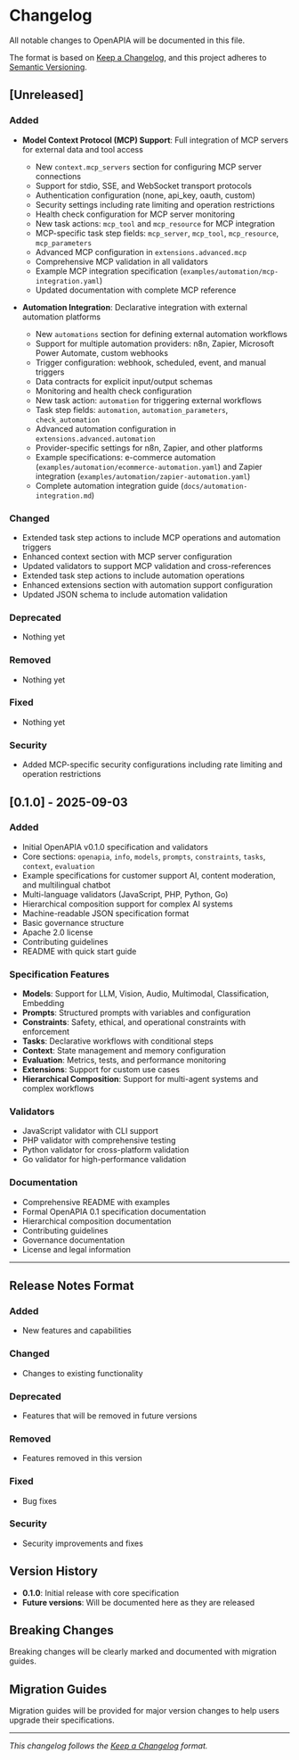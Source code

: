 # Changelog

All notable changes to OpenAPIA will be documented in this file.

The format is based on [Keep a Changelog](https://keepachangelog.com/en/1.0.0/),
and this project adheres to [Semantic Versioning](https://semver.org/spec/v2.0.0.html).

## [Unreleased]

### Added
- **Model Context Protocol (MCP) Support**: Full integration of MCP servers for external data and tool access
  - New `context.mcp_servers` section for configuring MCP server connections
  - Support for stdio, SSE, and WebSocket transport protocols
  - Authentication configuration (none, api_key, oauth, custom)
  - Security settings including rate limiting and operation restrictions
  - Health check configuration for MCP server monitoring
  - New task actions: `mcp_tool` and `mcp_resource` for MCP integration
  - MCP-specific task step fields: `mcp_server`, `mcp_tool`, `mcp_resource`, `mcp_parameters`
  - Advanced MCP configuration in `extensions.advanced.mcp`
  - Comprehensive MCP validation in all validators
  - Example MCP integration specification (`examples/automation/mcp-integration.yaml`)
  - Updated documentation with complete MCP reference

- **Automation Integration**: Declarative integration with external automation platforms
  - New `automations` section for defining external automation workflows
  - Support for multiple automation providers: n8n, Zapier, Microsoft Power Automate, custom webhooks
  - Trigger configuration: webhook, scheduled, event, and manual triggers
  - Data contracts for explicit input/output schemas
  - Monitoring and health check configuration
  - New task action: `automation` for triggering external workflows
  - Task step fields: `automation`, `automation_parameters`, `check_automation`
  - Advanced automation configuration in `extensions.advanced.automation`
  - Provider-specific settings for n8n, Zapier, and other platforms
  - Example specifications: e-commerce automation (`examples/automation/ecommerce-automation.yaml`) and Zapier integration (`examples/automation/zapier-automation.yaml`)
  - Complete automation integration guide (`docs/automation-integration.md`)

### Changed
- Extended task step actions to include MCP operations and automation triggers
- Enhanced context section with MCP server configuration
- Updated validators to support MCP validation and cross-references
- Extended task step actions to include automation operations
- Enhanced extensions section with automation support configuration
- Updated JSON schema to include automation validation

### Deprecated
- Nothing yet

### Removed
- Nothing yet

### Fixed
- Nothing yet

### Security
- Added MCP-specific security configurations including rate limiting and operation restrictions

## [0.1.0] - 2025-09-03

### Added
- Initial OpenAPIA v0.1.0 specification and validators
- Core sections: `openapia`, `info`, `models`, `prompts`, `constraints`, `tasks`, `context`, `evaluation`
- Example specifications for customer support AI, content moderation, and multilingual chatbot
- Multi-language validators (JavaScript, PHP, Python, Go)
- Hierarchical composition support for complex AI systems
- Machine-readable JSON specification format
- Basic governance structure
- Apache 2.0 license
- Contributing guidelines
- README with quick start guide

### Specification Features
- **Models**: Support for LLM, Vision, Audio, Multimodal, Classification, Embedding
- **Prompts**: Structured prompts with variables and configuration
- **Constraints**: Safety, ethical, and operational constraints with enforcement
- **Tasks**: Declarative workflows with conditional steps
- **Context**: State management and memory configuration
- **Evaluation**: Metrics, tests, and performance monitoring
- **Extensions**: Support for custom use cases
- **Hierarchical Composition**: Support for multi-agent systems and complex workflows

### Validators
- JavaScript validator with CLI support
- PHP validator with comprehensive testing
- Python validator for cross-platform validation
- Go validator for high-performance validation

### Documentation
- Comprehensive README with examples
- Formal OpenAPIA 0.1 specification documentation
- Hierarchical composition documentation
- Contributing guidelines
- Governance documentation
- License and legal information

---

## Release Notes Format

### Added
- New features and capabilities

### Changed
- Changes to existing functionality

### Deprecated
- Features that will be removed in future versions

### Removed
- Features removed in this version

### Fixed
- Bug fixes

### Security
- Security improvements and fixes

## Version History

- **0.1.0**: Initial release with core specification
- **Future versions**: Will be documented here as they are released

## Breaking Changes

Breaking changes will be clearly marked and documented with migration guides.

## Migration Guides

Migration guides will be provided for major version changes to help users upgrade their specifications.

---

*This changelog follows the [Keep a Changelog](https://keepachangelog.com/en/1.0.0/) format.*
